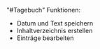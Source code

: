 "#Tagebuch" 
Funktionen: 
-   Datum und Text speichern
-   Inhaltverzeichnis erstellen
-   Einträge bearbeiten